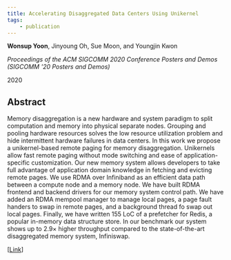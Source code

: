 ```yaml
---
title: Accelerating Disaggregated Data Centers Using Unikernel
tags:
    - publication
---
```


**Wonsup Yoon**, Jinyoung Oh, Sue Moon, and Youngjin Kwon

*Proceedings of the ACM SIGCOMM 2020 Conference Posters and Demos (SIGCOMM '20 Posters and Demos)*

2020

## Abstract

Memory disaggregation is a new hardware and system paradigm to split computation and memory into physical separate nodes. Grouping and pooling hardware resources solves the low resource utilization problem and hide intermittent hardware failures in data centers. In this work we propose a unikernel-based remote paging for memory disaggregation. Unikernels allow fast remote paging without mode switching and ease of application-specific customization. Our new memory system allows developers to take full advantage of application domain knowledge in fetching and evicting remote pages. We use RDMA over Infiniband as an efficient data path between a compute node and a memory node. We have built RDMA frontend and backend drivers for our memory system control path. We have added an RDMA mempool manager to manage local pages, a page fault handers to swap in remote pages, and a background thread fo swap out local pages. Finally, we have written 155 LoC of a prefetcher for Redis, a popular in-memory data structure store. In our benchmark our system shows up to 2.9$\times$ higher throughput compared to the state-of-the-art disaggregated memory system, Infiniswap.

[[Link](https://conferences.sigcomm.org/sigcomm/2020/cf-posters.html)]
